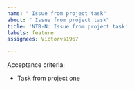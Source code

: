 ```yaml
---
name: " Issue from project task"
about: " Issue from project task"
title: 'NTB-N: Issue from project task'
labels: feature
assignees: Victorvs1967

---
```


Acceptance criteria:

- Task from project one
